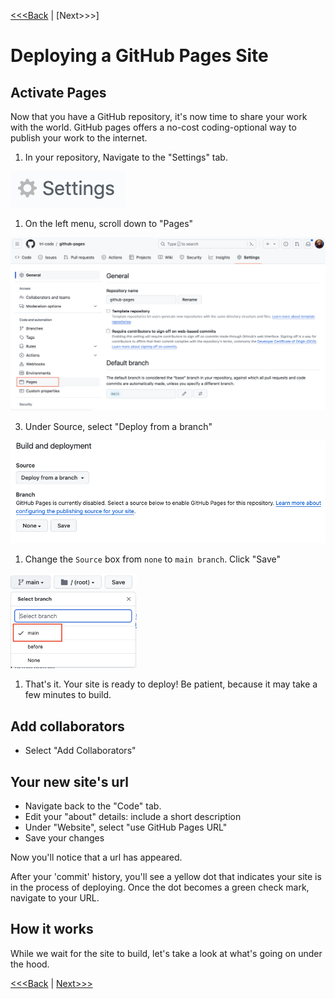 [<<<Back](02-repo.md) | [Next>>>]

# Deploying a GitHub Pages Site



## Activate Pages

Now that you have a GitHub repository, it's now time to share your work with the world.  GitHub pages offers a no-cost coding-optional way to publish your work to the internet.   

1) In your repository, Navigate to the "Settings" tab. 
<img src="../static/settings.png" alt="settings button" height="50%">

1) On the left menu, scroll down to "Pages"
<img src="../static/pages-settings.png" alt="github pages">

3. Under Source, select "Deploy from a branch"

![deploy from a branch](../static/deploy-branch.png)

1) Change the `Source` box from `none` to `main branch`. Click "Save"
<img src="../static/select-branch.png" alt="set source" width="40%">

1) That's it. Your site is ready to deploy! Be patient, because it may take a few minutes to build.

## Add collaborators

- Select "Add Collaborators"

## Your new site's url

- Navigate back to the "Code" tab.
- Edit your "about" details: include a short description
- Under "Website", select "use GitHub Pages URL"
- Save your changes

Now you'll notice that a url has appeared. 

After your 'commit' history, you'll see a yellow dot that indicates your site is in the process of deploying. Once the dot becomes a green check mark, navigate to your URL.

## How it works

While we wait for the site to build, let's take a look at what's going on under the hood.

[<<<Back](02-repo.md) | [Next>>>](05-customize.md)